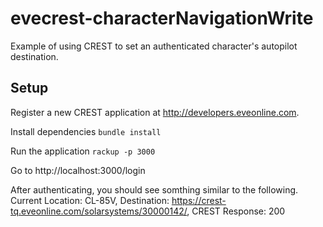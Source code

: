 # evecrest-characterNavigationWrite
Example of using CREST to set an authenticated character's autopilot destination.

## Setup
Register a new CREST application at http://developers.eveonline.com.

Install dependencies
`bundle install`

Run the application
`rackup -p 3000`

Go to http://localhost:3000/login

After authenticating, you should see somthing similar to the following.
Current Location: CL-85V, Destination: https://crest-tq.eveonline.com/solarsystems/30000142/, CREST Response: 200
